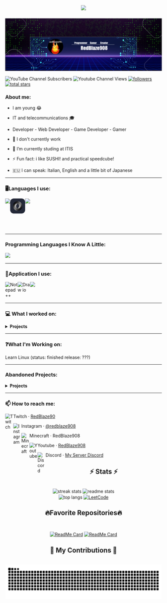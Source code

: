 <h1 align="center">
<img src="https://readme-typing-svg.herokuapp.com/?font=Righteous&size=35&center=true&vCenter=true&width=500&height=70&duration=4000&lines=Hi+There!+👋;+I'm+RedBlaze908+!;I'm+a+Youtuber!;" />
</h1>

![logo](https://github.com/RedBlaze908/RedBlaze908/blob/main/banner.png)

![YouTube Channel Subscribers](https://img.shields.io/youtube/channel/subscribers/UCj1knSi3y6wTC-V-clmI2Aw?style=for-the-badge)
![Youtube Channel Views](https://img.shields.io/youtube/channel/views/UCj1knSi3y6wTC-V-clmI2Aw?style=for-the-badge)
<a href="https://github.com/RedBlaze908?tab=followers">
         <img alt="followers" title="Follow me on Github" src="https://custom-icon-badges.demolab.com/github/followers/RedBlaze908?color=red&labelColor=gray&style=for-the-badge&logo=person-add&label=Followers&logoColor=white"/></a>
         <a href="https://github.com/RedBlaze908?tab=repositories&sort=stargazers">
         <img alt="total stars" title="Total stars on GitHub" src="https://custom-icon-badges.demolab.com/github/stars/RedBlaze908?color=red&style=for-the-badge&labelColor=gray&logo=star"/>
<!--![Download My Language](https://img.shields.io/github/downloads/RedBlaze908/Blaze/latest/total?label=Download%20My%20Programming%20Language%20%7C%20Blaze)--></a>
<!--<p align="left"> <img src="https://komarev.com/ghpvc/?username=redblaze908&label=Profile%20views&color=0e75b6&style=flat" alt="redblaze908" /> </p>-->



### About me:

- I am young 😂
- IT and telecommunications 🎓
- Developer - Web Developer - Game Developer - Gamer

- 🔭 I don't currently work
- 🌱 I’m currently studing at ITIS
- ⚡ Fun fact: i like SUSHI! and practical speedcube!
- 🇪🇺 I can speak: Italian, English and a little bit of Japanese

---

### 🖥Languages I use:

<div style="display:flex">
         <img src="https://skillicons.dev/icons?i=c,cpp,git,html,css,javascript,bootstrap" />
         <img src="json.svg" width="48" />
         <img src="https://skillicons.dev/icons?i=python" />
         <!--<img align="left" alt="Blaze" width="40px" src="https://github.com/RedBlaze908/RedBlaze908/blob/main/blaze%201.png" href="https://github.com/RedBlaze908/Blaze"/>-->
</div>

<br />
<br />
<br />

---
### Programming Languages I Know A Little:
<img src="https://skillicons.dev/icons?i=vue,cmake,php,java,cs" />
<br />

---
### 📱Application I use:
<img src="https://skillicons.dev/icons?i=visualstudio,vscode,idea,obsidian,godot,blender,unreal,unity" />
<img align="left" alt="Notepad++" width="40px" src="https://upload.wikimedia.org/wikipedia/commons/6/69/Notepad%2B%2B_Logo.svg" />
<img align="left" alt="Draw io" width="40px" src="https://res.cloudinary.com/canonical/image/fetch/f_auto,q_auto,fl_sanitize,w_60,h_60/https://dashboard.snapcraft.io/site_media/appmedia/2019/08/android-chrome-512x512.png" />
<br />
<br />
<br />

---

### 💻 What I worked on:

<details>
<summary> <b>Projects</b> </summary>
<br>
<ul>
 <li> <a href="https://redblaze908.github.io/RedBlaze908-Site/" target="_blank">My New Site</a></li>
 <li> <a href="https://redblaze908.github.io/SpeedCubeTrainer/" target="_blank">SpeedCubeTrainer</a></li>
 <li> Blaze Programming Language beta 1.0</li>
 <li> VR Game (Simulation of how to assemble a pc)</li>
 <li> Learn Linux (Game site for learn linux)</li>
</ul>
</details>

---

### ❓What I'm Working on:
<p>Learn Linux (status: finished release: ???)</p>

---

### Abandoned Projects:
<details>
<summary> <b>Projects</b> </summary>
<br>
<ul>
 <li> Blaze Programming Language v1.0 (I wass working on a compiled version)</li>
 <li> Blaze Programming Language Site</li>
 <li> Mystic Shadows (video game)</li>
 <li> Chess+ (video game made only with c++)</li>
 <li> Suvival Game 2.5D (c++)</li>
 <li> Survival Game Open World (c++ SFML | Maybe Multiplayer)</li>
 <li> To Do List (App)</li>
 <li> Japanese Trainer</li>
</ul>
</details>

---

### 📫 How to reach me:
<p>
  <a href="https://twitch.tv/RedBlaze90"><img align="left" alt="Twitch" width="26px" src="https://upload.wikimedia.org/wikipedia/commons/d/d3/Twitch_Glitch_Logo_Purple.svg"/></a>Twitch &middot; <a href="https://www.twitch.tv/redblaze90">RedBlaze90</a>
</p>
<p>
  <a href="https://instagram.com/Redblaze908"><img align="left" alt="Instagram" width="26px" src="https://upload.wikimedia.org/wikipedia/commons/a/a5/Instagram_icon.png"/></a>Instagram &middot; <a href="https://instagram.com/RedBlaze908">@redblaze908</a>
</p>
<p>
  <img align="left" alt="Minecraft" width="26px" src="https://upload.wikimedia.org/wikipedia/commons/1/10/Userbox_creeper.svg"/>Minecraft &middot; RedBlaze908
    </p>
<p>
  <a href="https://www.youtube.com/@RedBlaze9080)"><img align="left" alt="Youtube" width="26px" src="https://upload.wikimedia.org/wikipedia/commons/7/72/YouTube_social_white_square_%282017%29.svg"/></a>Youtube &middot; <a href="https://www.youtube.com/@RedBlaze9080">RedBlaze908</a>
</p>
<p>
  <a href="https://discord.gg/kJyN47dVgU"><img align="left" alt="Discord" width="26px" src="https://play-lh.googleusercontent.com/xQ-meXSBylIU8VKA7yUQXDwRu99JX8ic7mAsM4sBidjRgtMyhBDmYD4CpATqrdc1SA=s48-rw"/></a>Discord &middot; <a href="https://discord.gg/kJyN47dVgU">My Server Discord</a>
</p>


<h2 align="center">⚡ Stats ⚡</h2>
<br>
<div align=center>
  <img width=390 src="https://github-readme-stats.vercel.app/api?username=RedBlaze908&count_private=true&theme=react&border_radius=10" alt="streak stats"/>
  <img width=390 src="https://github-readme-stats.vercel.app/api/top-langs?username=RedBlaze908&count_private=true&show_icons=true&layout=compact&theme=react&rank_icon=github&border_radius=10" alt="readme stats" />
  <br/>
  <img width=325 align="center" src="https://github-readme-streak-stats.herokuapp.com/?user=redblaze908&hide=HTML&langs_count=8&layout=compact&theme=react&border_radius=10&size_weight=0.5&count_weight=0.5&exclude_repo=github-readme-stats" alt="top langs" />
  <a href="https://leetcode.com/u/RedBlaze908/"><img width="325" align="center" src="https://leetcard.jacoblin.cool/RedBlaze908?ext=activity" alt="LeetCode"></a>
  
</div>

<h2 align="center">🔥Favorite Repositories🔥</h2>
<br>
<div align=center>
         
[![ReadMe Card](https://github-readme-stats.vercel.app/api/pin/?username=redblaze908&repo=Physics-Simulation&theme=radical "Physics-Simulation")](https://github.com/RedBlaze908/Physics-Simulation)
[![ReadMe Card](https://github-readme-stats.vercel.app/api/pin/?username=redblaze908&repo=SpeedCubeTrainer&theme=radical "SpeedCubeTrainer")](https://github.com/RedBlaze908/SpeedCubeTrainer)

</div>
    
           
<div align="center">
  <h2>🐍 My Contributions 🐍</h2>
  <br>
  <img alt="snake eating my contributions" src="https://raw.githubusercontent.com/RedBlaze908/RedBlaze908/output/github-contribution-grid-snake.svg" />
  
  <br/><br/><br/>
</div> 
